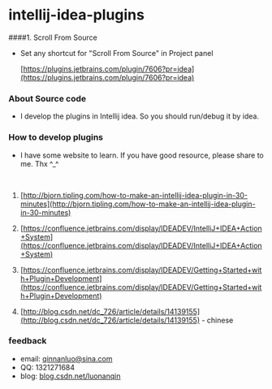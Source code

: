 intellij-idea-plugins
=====================

####1. Scroll From Source
   
*  Set any shortcut for "Scroll From Source" in Project panel

   [https://plugins.jetbrains.com/plugin/7606?pr=idea](https://plugins.jetbrains.com/plugin/7606?pr=idea)


### About Source code

* I develop the plugins in Intellij idea. So you should run/debug it by idea.

### How to develop plugins

* I have some website to learn. If you have good resource, please share to me. Thx ^_^

<br/>

1. [http://bjorn.tipling.com/how-to-make-an-intellij-idea-plugin-in-30-minutes](http://bjorn.tipling.com/how-to-make-an-intellij-idea-plugin-in-30-minutes)

2. [https://confluence.jetbrains.com/display/IDEADEV/IntelliJ+IDEA+Action+System](https://confluence.jetbrains.com/display/IDEADEV/IntelliJ+IDEA+Action+System)

3. [https://confluence.jetbrains.com/display/IDEADEV/Getting+Started+with+Plugin+Development](https://confluence.jetbrains.com/display/IDEADEV/Getting+Started+with+Plugin+Development)

4. [http://blog.csdn.net/dc_726/article/details/14139155](http://blog.csdn.net/dc_726/article/details/14139155) - chinese


### feedback
* email: qinnanluo@sina.com
* QQ: 1321271684
* blog: [blog.csdn.net/luonanqin](http://blog.csdn.net/luonanqin)